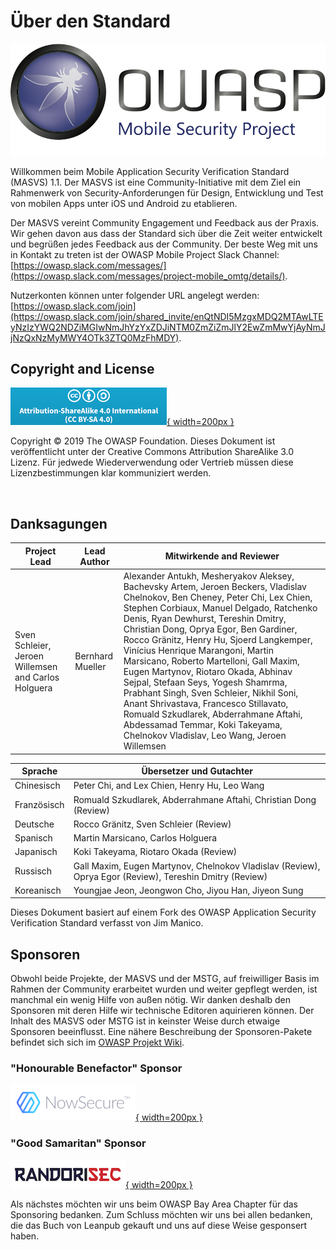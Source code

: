 # Über den Standard

[![OWASP LOGO](images/OWASP_logo.png)](https://www.owasp.org)

Willkommen beim Mobile Application Security Verification Standard (MASVS) 1.1. Der MASVS ist eine Community-Initiative mit dem Ziel ein Rahmenwerk von Security-Anforderungen für Design, Entwicklung und Test von mobilen Apps unter iOS und Android zu etablieren.

Der MASVS vereint Community Engagement und Feedback aus der Praxis. Wir gehen davon aus dass der Standard sich über die Zeit weiter entwickelt und begrüßen jedes Feedback aus der Community. Der beste Weg mit uns in Kontakt zu treten ist der OWASP Mobile Project Slack Channel:
[https://owasp.slack.com/messages/](https://owasp.slack.com/messages/project-mobile_omtg/details/).

Nutzerkonten können unter folgender URL angelegt werden:
[https://owasp.slack.com/join](https://owasp.slack.com/join/shared_invite/enQtNDI5MzgxMDQ2MTAwLTEyNzIzYWQ2NDZiMGIwNmJhYzYxZDJiNTM0ZmZiZmJlY2EwZmMwYjAyNmJjNzQxNzMyMWY4OTk3ZTQ0MzFhMDY).

## Copyright and License

[![license](images/CC-license.png){ width=200px }](https://creativecommons.org/licenses/by-sa/4.0/)

Copyright © 2019 The OWASP Foundation. Dieses Dokument ist veröffentlicht unter der Creative Commons Attribution ShareAlike 3.0 Lizenz. Für jedwede Wiederverwendung oder Vertrieb müssen diese Lizenzbestimmungen klar kommuniziert werden.

<div style="page-break-after: always; visibility: hidden">
\pagebreak
</div>

## Danksagungen

| Project Lead | Lead Author | Mitwirkende and Reviewer |
| ------- | --- | ----------------- |
| Sven Schleier, Jeroen Willemsen and Carlos Holguera| Bernhard Mueller | Alexander Antukh, Mesheryakov Aleksey, Bachevsky Artem, Jeroen Beckers, Vladislav Chelnokov, Ben Cheney, Peter Chi, Lex Chien, Stephen Corbiaux, Manuel Delgado, Ratchenko Denis, Ryan Dewhurst, Tereshin Dmitry, Christian Dong, Oprya Egor, Ben Gardiner, Rocco Gränitz, Henry Hu, Sjoerd Langkemper, Vinícius Henrique Marangoni, Martin Marsicano, Roberto Martelloni, Gall Maxim, Eugen Martynov, Riotaro Okada, Abhinav Sejpal, Stefaan Seys, Yogesh Shamrma, Prabhant Singh, Sven Schleier, Nikhil Soni, Anant Shrivastava, Francesco Stillavato, Romuald Szkudlarek, Abderrahmane Aftahi, Abdessamad Temmar, Koki Takeyama, Chelnokov Vladislav, Leo Wang, Jeroen Willemsen |



| Sprache | Übersetzer und Gutachter |
| --- | ------------------------------ |
| Chinesisch | Peter Chi, and Lex Chien, Henry Hu, Leo Wang |
| Französisch | Romuald Szkudlarek, Abderrahmane Aftahi, Christian Dong (Review) |
| Deutsche | Rocco Gränitz, Sven Schleier (Review) |
| Spanisch | Martin Marsicano, Carlos Holguera |
| Japanisch | Koki Takeyama, Riotaro Okada (Review) |
| Russisch | Gall Maxim, Eugen Martynov, Chelnokov Vladislav (Review), Oprya Egor (Review), Tereshin Dmitry (Review) |
| Koreanisch | Youngjae Jeon, Jeongwon Cho, Jiyou Han, Jiyeon Sung |

Dieses Dokument basiert auf einem Fork des OWASP Application Security Verification Standard verfasst von Jim Manico.

## Sponsoren

Obwohl beide Projekte, der MASVS und der MSTG, auf freiwilliger Basis im Rahmen der Community erarbeitet wurden und weiter gepflegt werden, ist manchmal ein wenig Hilfe von außen nötig. Wir danken deshalb den Sponsoren mit deren Hilfe wir technische Editoren aquirieren können. Der Inhalt des MASVS oder MSTG ist in keinster Weise durch etwaige Sponsoren beeinflusst. Eine nähere Beschreibung der Sponsoren-Pakete befindet sich sich im [OWASP Projekt Wiki](https://www.owasp.org/index.php/OWASP_Mobile_Security_Testing_Guide#tab=Sponsorship_Packages "OWASP Mobile Security Testing Guide Sponsorship Packages").

### "Honourable Benefactor" Sponsor

[![NowSecure](images/NowSecure_logo.png){ width=200px }](https://www.nowsecure.com/ "NowSecure")

### "Good Samaritan" Sponsor

[![RandoriSec](images/Randorisec_logo.png){ width=200px }](https://www.randorisec.fr/ "RandoriSec")

Als nächstes möchten wir uns beim OWASP Bay Area Chapter für das Sponsoring bedanken. Zum Schluss möchten wir uns bei allen bedanken, die das Buch von Leanpub gekauft und uns auf diese Weise gesponsert haben.
